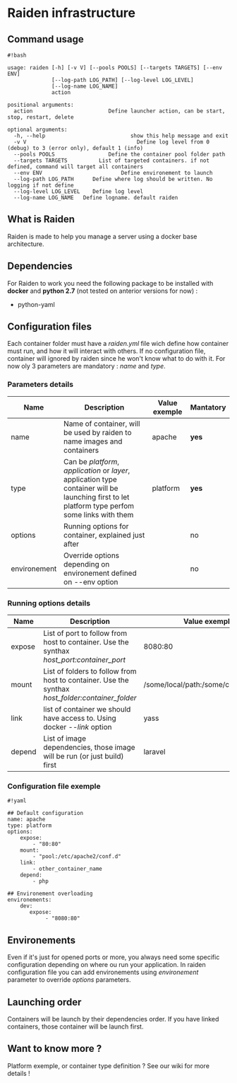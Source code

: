 # Raiden infrastructure #

## Command usage ##
```
#!bash

usage: raiden [-h] [-v V] [--pools POOLS] [--targets TARGETS] [--env ENV]
              [--log-path LOG_PATH] [--log-level LOG_LEVEL]
              [--log-name LOG_NAME]
              action

positional arguments:
  action                        Define launcher action, can be start, stop, restart, delete

optional arguments:
  -h, --help                           show this help message and exit
  -v V                                   Define log level from 0 (debug) to 3 (error only), default 1 (info)
  --pools POOLS                 Define the container pool folder path
  --targets TARGETS          List of targeted containers. if not defined, command will target all containers
  --env ENV                         Define environement to launch
  --log-path LOG_PATH      Define where log should be written. No logging if not define
  --log-level LOG_LEVEL    Define log level
  --log-name LOG_NAME   Define logname. default raiden
```

## What is Raiden ##
Raiden is made to help you manage a server using a docker base architecture.

## Dependencies ##
For Raiden to work you need the following package to be installed with **docker** and **python 2.7** (not tested on anterior versions for now) :

* python-yaml

## Configuration files ##

Each container folder must have a *raiden.yml* file wich define how container must run, and how it will interact with others. If no configuration file, container will ignored by raiden since he won't know what to do with it. For now oly 3 parameters are mandatory : *name* and *type*.

### Parameters details ###

| Name | Description | Value exemple | Mantatory |
|---------|-----------------|----------|--------------|
| name  | Name of container, will be used by raiden to name images and containers   | apache | **yes** |
| type | Can be *platform*, *application* or *layer*, application type container will be launching first to let platform type perfom some links with them | platform | **yes** |
| options | Running options for container, explained just after |  | no |
| environement | Override options depending on environement defined on --env option |  | no |

### Running options details ###

| Name | Description | Value exemple |
|---------|-----------------|----------|
| expose | List of port to follow from host to container. Use the synthax *host_port:container_port* | 8080:80 |
| mount | List of folders to follow from host to container. Use the synthax *host_folder:container_folder* | /some/local/path:/some/container/path |
| link | list of container we should have access to. Using docker *--link* option | yass |
| depend | List of image dependencies, those image will be run (or just build) first | laravel |

### Configuration file exemple ###


```
#!yaml

## Default configuration
name: apache
type: platform
options:
    expose:
        - "80:80"
    mount:
        - "pool:/etc/apache2/conf.d"
    link:
        - other_container_name
    depend:
        - php

## Environement overloading
environements:
    dev:
       expose:
            - "8080:80"
```

## Environements ##

Even if it's just for opened ports or more, you always need some specific configuration depending on where ou run your application.
In raiden configuration file you can add environements using *environement* parameter to override *options* parameters.

## Launching order ##

Containers will be launch by their dependencies order. If you have linked containers, those container will be launch first.

## Want to know more ? ##

Platform exemple, or container type definition ? See our wiki for more details !